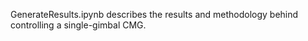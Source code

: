 GenerateResults.ipynb describes the results and methodology behind controlling a single-gimbal CMG. 
